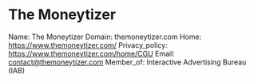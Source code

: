 
# The Moneytizer

Name: The Moneytizer
Domain: themoneytizer.com
Home: https://www.themoneytizer.com/
Privacy_policy: https://www.themoneytizer.com/home/CGU
Email: contact@themoneytizer.com
Member_of: Interactive Advertising Bureau (IAB)
